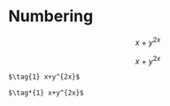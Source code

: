 # Numbering

$$
\tag{1} x+y^{2x}
$$

$$
\tag*{1} x+y^{2x}
$$

```md
$\tag{1} x+y^{2x}$

$\tag*{1} x+y^{2x}$
```
